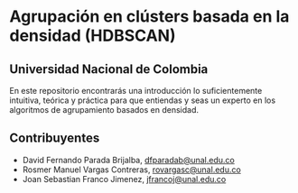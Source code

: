 # Agrupación en clústers basada en la densidad (HDBSCAN)
## Universidad Nacional de Colombia

En este repositorio encontrarás una introducción lo suficientemente intuitiva, teórica y práctica para que entiendas y seas un experto en los algoritmos de agrupamiento basados en densidad.

## Contribuyentes  
- David Fernando Parada Brijalba, dfparadab@unal.edu.co 
- Rosmer Manuel Vargas Contreras, rovargasc@unal.edu.co 
- Joan Sebastian Franco Jimenez, jfrancoj@unal.edu.co
